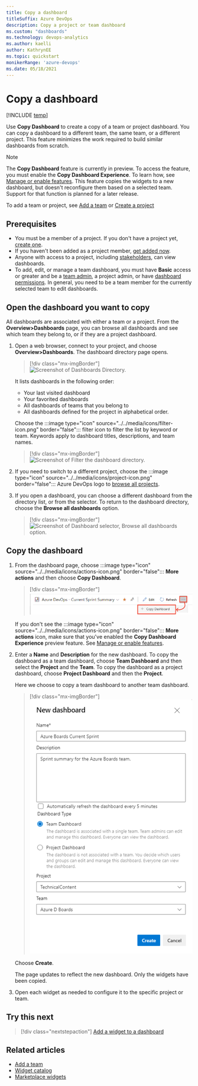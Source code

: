 ```yaml
---
title: Copy a dashboard
titleSuffix: Azure DevOps  
description: Copy a project or team dashboard 
ms.custom: "dashboards" 
ms.technology: devops-analytics
ms.author: kaelli
author: KathrynEE
ms.topic: quickstart
monikerRange: 'azure-devops'
ms.date: 05/18/2021
---
```


# Copy a dashboard 

[!INCLUDE [temp](../../includes/version-vsts-only.md)] 

Use **Copy Dashboard** to create a copy of a team or project dashboard. You can copy a dashboard to a different team, the same team, or a different project. This feature minimizes the work required to build similar dashboards from scratch.  
 
> [!NOTE]  
> The **Copy Dashboard** feature is currently in preview. To access the feature, you must enable the **Copy Dashboard Experience**. To learn how, see [Manage or enable features](../../project/navigation/preview-features.md). 
> This feature copies the widgets to a new dashboard, but doesn't reconfigure them based on a selected team. Support for that function is planned for a later release. 

To add a team or project, see [Add a team](../../organizations/settings/add-teams.md) or [Create a project](../../organizations/projects/create-project.md) 

<a id="permissions">  </a>

## Prerequisites  

- You must be a member of a project. If you don't have a project yet, [create one](../../organizations/accounts/set-up-vs.md). 
- If you haven't been added as a project member, [get added now](../../organizations/accounts/add-organization-users.md).
- Anyone with access to a project, including [stakeholders](../../organizations/security/get-started-stakeholder.md), can view dashboards.
- To add, edit, or manage a team dashboard, you must have **Basic** access or greater and be a [team admin](../../organizations/settings/add-team-administrator.md), a project admin, or have [dashboard permissions](../dashboards/dashboard-permissions.md). In general, you need to be a team member for the currently selected team to edit dashboards.


## Open the dashboard you want to copy

All dashboards are associated with either a team or a project. From the **Overview>Dashboards** page, you can browse all dashboards and see which team they belong to, or if they are a project dashboard.  

1. Open a web browser, connect to your project, and choose **Overview>Dashboards**. The dashboard directory page opens. 

	> [!div class="mx-imgBorder"]  
	> ![Screenshot of Dashboards Directory.](media/dashboards/open-dashboards-vert.png)

	It lists dashboards in the following order: 
	- Your last visited dashboard
	- Your favorited dashboards
	- All dashboards of teams that you belong to
	- All dashboards defined for the project in alphabetical order. 

	Choose the :::image type="icon" source="../../media/icons/filter-icon.png" border="false"::: filter icon to filter the list by keyword or team. Keywords apply to dashboard titles, descriptions, and team names.

	> [!div class="mx-imgBorder"]  
	> ![Screenshot of Filter the dashboard directory.](media/dashboards/filter-directory.png)   

1.  If you need to switch to a different project, choose the :::image type="icon" source="../../media/icons/project-icon.png" border="false"::: Azure DevOps logo to [browse all projects](../../project/navigation/go-to-project-repo.md).  

1. If you open a dashboard, you can choose a different dashboard from the directory list, or from the selector. To return to the dashboard directory, choose the **Browse all dashboards** option. 
 
	> [!div class="mx-imgBorder"]
	> ![Screenshot of Dashboard selector, Browse all dashboards option.](media/dashboards/browse-all-dashboards.png)  
 
## Copy the dashboard 

1. From the dashboard page, choose :::image type="icon" source="../../media/icons/actions-icon.png" border="false"::: **More actions** and then choose **Copy Dashboard**.  

	> [!div class="mx-imgBorder"]  
	> ![Open the create a dashboard dialog](media/copy-dashboard/dashboard-copy-dashboard-selected.png)  

	If you don't see the :::image type="icon" source="../../media/icons/actions-icon.png" border="false"::: **More actions** icon, make sure that you've enabled the **Copy Dashboard Experience** preview feature. See [Manage or enable features](../../project/navigation/preview-features.md).

2. Enter a **Name** and **Description** for the new dashboard. To copy the dashboard as a team dashboard, choose **Team Dashboard** and then select the **Project** and the **Team**. To copy the dashboard as a project dashboard, choose **Project Dashboard** and then the **Project**. 

	Here we choose to copy a team dashboard to another team dashboard. 
	> [!div class="mx-imgBorder"]  
	> ![New dashboard dialog, copy dashboard for a different team.](media/copy-dashboard/new-dashboard-dialog.png)  

	Choose **Create**. 

	The page updates to reflect the new dashboard. Only the widgets have been copied. 

3.  Open each widget as needed to configure it to the specific project or team. 
 

## Try this next 

> [!div class="nextstepaction"]
> [Add a widget to a dashboard](add-widget-to-dashboard.md)
  
## Related articles

- [Add a team](../../organizations/settings/add-teams.md)
- [Widget catalog](widget-catalog.md)
- [Marketplace widgets](https://marketplace.visualstudio.com/search?term=widget&target=VSTS&category=All%20categories&sortBy=Relevance)

 